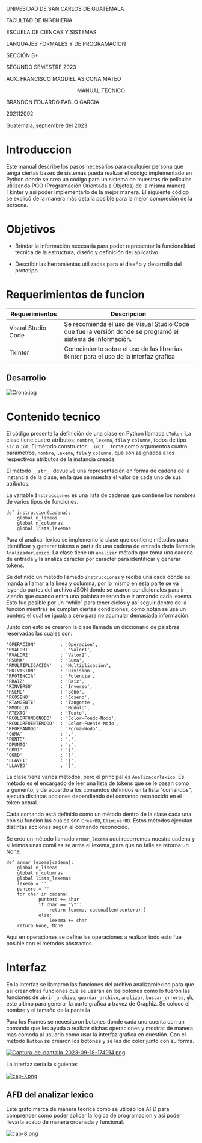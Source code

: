 UNIVESIDAD DE SAN CARLOS DE GUATEMALA

FACULTAD DE INGENIERIA

ESCUELA DE CIENCAS Y SISTEMAS

LANGUAJES FORMALES Y DE PROGRAMACION

SECCIÓN B+

SEGUNDO SEMESTRE 2023

AUX. FRANCISCO MAGDIEL ASICONA MATEO




<p align="center"> MANUAL TECNICO </p>



BRANDON EDUARDO PABLO GARCIA

202112092

Guatemala, septiembre del 2023









# Introduccion

Este manual describe los pasos necesarios para cualquier persona que tenga ciertas bases de sistemas pueda realizar el código implementado en Python donde se crea un código para un sistema de muestras de películas utilizando POO (Programación Orientada a Objetos) de la misma manera Tkinter y así poder implementarlo de la mejor manera. El siguiente código se explicó de la manera más detalla posible para la mejor compresión de la persona.



# Objetivos

* Brindar la información necesaria para poder  representar la funcionalidad técnica de la estructura, diseño y definición del aplicativo.

* Describir las herramientas utilizadas para el diseño y desarrollo del prototipo


# Requerimientos de funcion


|          Requerimientos      |     Descripcion |                                      
|----------------|-------------------------------|
|Visual Studio Code            |Se recomienda el uso de Visual Studio Code que fue la versión donde se programó el sistema de información. |       
|Tkinter         |Conocimiento sobre el uso de las librerias tkinter para el uso de la interfaz grafica |            |            |


##	Desarrollo

[![Crono.jpg](https://i.postimg.cc/0jqCq0fW/Crono.jpg)](https://postimg.cc/0McSYmhD)

 



#	Contenido tecnico

El código presenta la definición de una clase en Python llamada `LToken`. La clase tiene cuatro atributos: `nombre`, `lexema`, `fila` y `columna`, todos de tipo `str` o `int`. El método constructor `__init__` toma como argumentos cuatro parámetros, `nombre`, `lexema`, `fila` y `columna`, que son asignados a los respectivos atributos de la instancia creada.

El método `__str__` devuelve una representación en forma de cadena de la instancia de la clase, en la que se muestra el valor de cada uno de sus atributos.

La variable `Instrucciones` es una lista de cadenas que contiene los nombres de varios tipos de funciones.

		
    def instruccion(cadena):
        global n_lineas
        global n_columnas
        global lista_lexemas

Para el analixar lexico se implemento la clase que contiene métodos para identificar y generar tokens a partir de una cadena de entrada dada llamada `AnalizadorLexico`. La clase tiene un `analizar` método que toma una cadena de entrada y la analiza carácter por carácter para identificar y generar tokens.



Se definido un método llamado `instrucciones` y recibe una cada dónde se manda a llamar a la línea y columna, por lo mismo en esta parte se va leyendo partes del archivo JSON donde se usaron condicionales para ir viendo que cuando entra una palabra reservada e ir armando cada lexema. Esto fue posible por un “while” para tener ciclos y así seguir dentro de la función mientras se cumplan ciertas condiciones, como notan se usa un puntero el cual se iguala a cero para no acumular demasiada información.

Junto con esto se crearon la clase llamada un diccionario de palabras reservadas las cuales son:


    'OPERACION'         : 'Operacion',
    'RVALOR1'            : 'Valor1',
    'RVALOR2'           : 'Valor2',
    'RSUMA'             : 'Suma',
    'RMULTIPLICACION'   : 'Multiplicacion', 
    'RDIVISION'         : 'Division',
    'RPOTENCIA'         : 'Potencia',
    'RRAIZ'             : 'Raiz',   
    'RINVERSO'          : 'Inverso',
    'RSENO'             : 'Seno',
    'RCOSENO'           : 'Coseno',
    'RTANGENTE'         : 'Tangente',
    'RMODULO'           : 'Modulo',
    'RTEXTO'            : 'Texto',
    'RCOLORFONDONODO'   : 'Color-Fondo-Nodo',
    'RCOLORFUENTENODO'  : 'Color-Fuente-Nodo',
    'RFORMANODO'        : 'Forma-Nodo',  
    'COMA'              : ',',
    'PUNTO'             : '.',
    'DPUNTO'            : ':',
    'CORI'              : '[',
    'CORD'              : ']',
    'LLAVEI'            : '{',
    'LLAVED'            : '}',



La clase tiene varios métodos, pero el principal es `Analizadorlexico`. Es método es el encargado de leer una lista de tokens que se le pasan como argumento, y de acuerdo a los comandos definidos en la lista "comandos", ejecuta distintas acciones dependiendo del comando reconocido en el token actual.

Cada comando está definido como un método dentro de la clase cada una con su funcion las cuales son `CrearBD`, `EliminarBD`. Estos métodos ejecutan distintas acciones según el comando reconocido.

Se creo un método llamado `armar_lexema` aquí recorremos nuestra cadena y si leímos unas comillas se arma el lexema, para que no falle se retorna un None.

    def armar_lexema(cadena):
        global n_lineas
        global n_columnas
        global lista_lexemas
        lexema = ''
        puntero = ''
        for char in cadena:    
                puntero += char
                if char == '\"':        
                    return lexema, cadena[len(puntero):]
                else:
                    lexema += char
        return None, None

Aquí en operaciones se define las operaciones a realizar todo esto fue posible con el métodos abstractos.

 # Interfaz
 
En la interfaz se llamaron las funciones del archivo analizarolexico para que asi crear otras funciones que se usaran en los botones como lo fueron las funciones de `abrir_archivo`, `guardar_archivo`, `analizar`, `buscar_errores`, `gh`, este ultimo para generar la parte grafica a travez de Graphiz. Se coloco el nombre y el tamaño de la pantalla

Para los Frames se necesitaron botones donde cada uno cuenta con un comando que les ayuda a realizar dichas operaciones y mostrar de manera mas cómoda al usuario como usar la interfaz gráfica en cuestión. Con el método `Button` se crearon los botones y se les dio color junto con su forma.

[![Captura-de-pantalla-2023-09-18-174914.png](https://i.postimg.cc/2jFLKLTp/Captura-de-pantalla-2023-09-18-174914.png)](https://postimg.cc/xq8dkCWg)

La interfaz seria la siguiente:

[![cap-7.png](https://i.postimg.cc/W1cKbKgq/cap-7.png)](https://postimg.cc/SJVVggZm)

## AFD del analizar lexico

Este grafo marca de manera teorica como se utilozo los AFD para comprender como poder aplicar la logica de programacion y asi poder llevarla acabo de manera ordenada y funcional.

[![cap-8.png](https://i.postimg.cc/CLh7PgGN/cap-8.png)](https://postimg.cc/QVzcCvn9)
